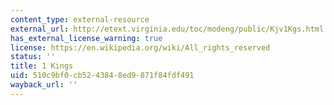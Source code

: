 ```yaml
---
content_type: external-resource
external_url: http://etext.virginia.edu/toc/modeng/public/Kjv1Kgs.html
has_external_license_warning: true
license: https://en.wikipedia.org/wiki/All_rights_reserved
status: ''
title: 1 Kings
uid: 510c9bf0-cb52-4384-8ed9-871f84fdf491
wayback_url: ''
---
```

